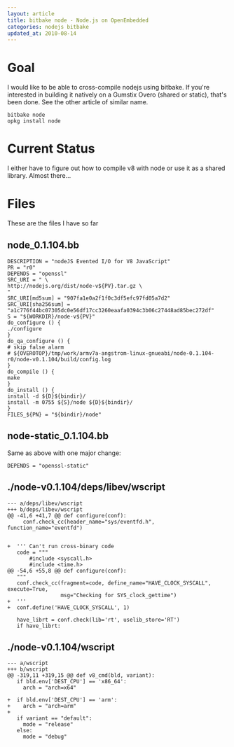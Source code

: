 ```yaml
---
layout: article
title: bitbake node - Node.js on OpenEmbedded
categories: nodejs bitbake
updated_at: 2010-08-14
---
```


Goal
====

I would like to be able to cross-compile nodejs using bitbake.
If you're interested in building it natively on a Gumstix Overo (shared or static), that's been done.
See the other article of similar name.

    bitbake node
    opkg install node

Current Status
==============

I either have to figure out how to compile v8 with node or use it as a shared library. Almost there...

Files
=====

These are the files I have so far

node_0.1.104.bb
-----------------

    DESCRIPTION = "nodeJS Evented I/O for V8 JavaScript"
    PR = "r0"
    DEPENDS = "openssl"
    SRC_URI = " \
    http://nodejs.org/dist/node-v${PV}.tar.gz \
    "
    SRC_URI[md5sum] = "907fa1e0a2f1f0c3df5efc97fd05a7d2"
    SRC_URI[sha256sum] = "a1c776f44bc07305dc0e56df17cc3260eaafa0394c3b06c27448ad85bec272df"
    S = "${WORKDIR}/node-v${PV}"
    do_configure () {
    ./configure
    }
    do_qa_configure () {
    # skip false alarm
    # ${OVEROTOP}/tmp/work/armv7a-angstrom-linux-gnueabi/node-0.1.104-r0/node-v0.1.104/build/config.log
    }
    do_compile () {
    make
    }
    do_install () {
    install -d ${D}${bindir}/
    install -m 0755 ${S}/node ${D}${bindir}/
    }
    FILES_${PN} = "${bindir}/node"


node-static_0.1.104.bb
-----------------

Same as above with one major change:

    DEPENDS = "openssl-static"

./node-v0.1.104/deps/libev/wscript
---------------------

    --- a/deps/libev/wscript
    +++ b/deps/libev/wscript
    @@ -41,6 +41,7 @@ def configure(conf):
         conf.check_cc(header_name="sys/eventfd.h", function_name="eventfd")
     
     
    +  ''' Can't run cross-binary code
       code = """
           #include <syscall.h>
           #include <time.h>
    @@ -54,6 +55,8 @@ def configure(conf):
       """
       conf.check_cc(fragment=code, define_name="HAVE_CLOCK_SYSCALL", execute=True,
                     msg="Checking for SYS_clock_gettime")
    +  '''
    +  conf.define('HAVE_CLOCK_SYSCALL', 1)
     
       have_librt = conf.check(lib='rt', uselib_store='RT')
       if have_librt:

./node-v0.1.104/wscript
---------------------

    --- a/wscript
    +++ b/wscript
    @@ -319,11 +319,15 @@ def v8_cmd(bld, variant):
       if bld.env['DEST_CPU'] == 'x86_64':
         arch = "arch=x64"
     
    +  if bld.env['DEST_CPU'] == 'arm':
    +    arch = "arch=arm"
    +  
       if variant == "default":
         mode = "release"
       else:
         mode = "debug"
